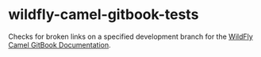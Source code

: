 # wildfly-camel-gitbook-tests

Checks for broken links on a specified development branch for the [WildFly Camel GitBook Documentation](https://github.com/wildfly-extras/wildfly-camel-book).
